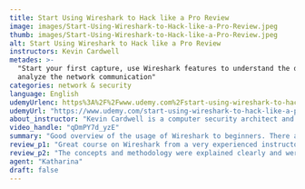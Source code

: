 ```yaml
---
title: Start Using Wireshark to Hack like a Pro Review
image: images/Start-Using-Wireshark-to-Hack-like-a-Pro-Review.jpeg
thumb: images/Start-Using-Wireshark-to-Hack-like-a-Pro-Review.jpeg
alt: Start Using Wireshark to Hack like a Pro Review
instructors: Kevin Cardwell
metades: >-
  "Start your first capture, use Wireshark features to understand the data and
  analyze the network communication"
categories: network & security
language: English
udemyUrlenc: https%3A%2F%2Fwww.udemy.com%2Fstart-using-wireshark-to-hack-like-a-pro%2F
udemyUrl: "https://www.udemy.com/start-using-wireshark-to-hack-like-a-pro/"
about_instructor: "Kevin Cardwell is a computer security architect and serves as the leader of a 5 person DoD team with 100% success rate of compromising systems. He has done more than 500 security assessments around the lobe and currently works as a freelance consultant and offers consulting services for various government entities."
video_handle: "qDmPY7d_yzE"
summary: "Good overview of the usage of Wireshark to beginners. There are a lot of examples available and bonus materials that will help supplement the learning of the student. This course focuses on the methodology and is very effective in helping its students to improve their hacking skills."
review_p1: "Great course on Wireshark from a very experienced instructor. Each module is broken down into manageable segments that gradually progress in complexity which avoids overwhelming the students. This course gives the students a good foundational understanding of the usage of Wireshark and shows step by step instructions. The instructor made the complex topics easier to understand and related it to real-life which helps the students to have a grasp on what he is saying. The course is very engaging and very detailed. This course is great for beginners as it teaches them the basics of Wireshark and network protocol analysis."
review_p2: "The concepts and methodology were explained clearly and were given an appropriate example to help students understand the topic. It trains the students in using the tools for them to improve their skills and become a professional hacker. The instructor has a great attention to detail and answers every question in detail. The content of the course will give the students the confidence to use Wireshark and the bonus materials are a great supplement for learning. This course gives a great overview of setup to analyzing system intrusion. there are great illustrations and focus on the methodology rather than random analysis. Everything was presented in a logical order and manageable chunks."
agent: "Katharina"
draft: false
---
```



